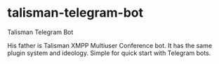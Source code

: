 # talisman-telegram-bot

Talisman Telegram Bot

His father is Talisman XMPP Multiuser Conference bot. It has the same plugin system and ideology. Simple for quick start with Telegram bots.